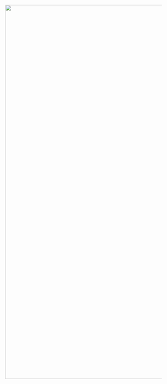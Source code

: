 <h1 align="center">
  <br>
  <a><img src="https://github.com/minusonee/minusonee/assets/74992183/a5457dc9-4408-4ed3-99c1-2a8b21b4dc16"  width="1200"></a>
 
</h1>
